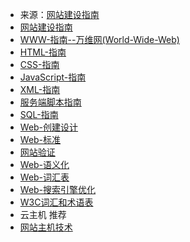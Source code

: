 - 来源：[网站建设指南](https://www.runoob.com/web/web-buildingprimer.html)
- [网站建设指南](https://www.runoob.com/web/web-buildingprimer.html)
- [WWW-指南--万维网(World-Wide-Web)](https://www.runoob.com/web/web-www.html)
- [HTML-指南](https://www.runoob.com/web/web-html.html)
- [CSS-指南](https://www.runoob.com/web/web-css.html)
- [JavaScript-指南](https://www.runoob.com/web/web-javascript.html)
- [XML-指南](https://www.runoob.com/web/web-xml.html)
- [服务端脚本指南](https://www.runoob.com/web/web-scripting.html)
- [SQL-指南](https://www.runoob.com/web/web-sql.html)
- [Web-创建设计](https://www.runoob.com/web/web-design.html)
- [Web-标准](https://www.runoob.com/web/web-standards.html)
- [网站验证](https://www.runoob.com/web/web-validate.html)
- [Web-语义化](https://www.runoob.com/web/web-semantic.html)
- [Web-词汇表](https://www.runoob.com/web/web-glossary.html)
- [Web-搜索引擎优化](https://www.runoob.com/web/web-search.html)
- [W3C词汇和术语表](https://www.runoob.com/web/glossary.html)
- 云主机 推荐
- [网站主机技术](https://www.runoob.comhttps://www.runoob.com/linux/linux-cloud-server.html)
